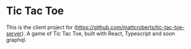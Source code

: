 # Tic Tac Toe
This is the client project for (https://github.com/mattcroberts/tic-tac-toe-server). A game of Tic Tac Toe, built with React, Typescript and soon graphql.
